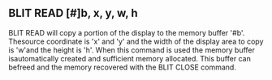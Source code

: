 ## BLIT READ [#]b, x, y, w, h

BLIT READ will copy a portion of the display to the memory buffer '#b'. Thesource coordinate is 'x' and 'y' and the width of the display area to copy is 'w'and the height is 'h'. When this command is used the memory buffer isautomatically created and sufficient memory allocated. This buffer can befreed and the memory recovered with the BLIT CLOSE command.